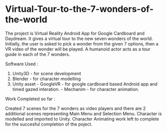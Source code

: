 # Virtual-Tour-to-the-7-wonders-of-the-world

The project is Virtual Reality Android App for Google Cardboard and Daydream. It gives a virtual tour to the new seven wonders of the world. Initially, the user is asked to pick a wonder from the given 7 options, then a VR video of the wonder will be played. A humanoid actor acts as a tour guide in each of the 7 wonders.

Software Used :
1. Unity3D - for scene development
2. Blender - for character modelling
3. Unity asset - GoogleVR - for google cardboard based Android app and timed gazed interation.
               - Mechanim - for character animation.
               
Work Completed so far :

Created 7 scenes for the 7 wonders as video players and there are 2 additional scenes representing Main Menu and Selection Menu. Character is modelled and imported to Unity. Character Animating work left to complete for the succesful completion of the poject.
